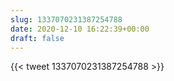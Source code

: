 ```yaml
---
slug: 1337070231387254788
date: 2020-12-10 16:22:39+00:00
draft: false
---
```


{{< tweet 1337070231387254788 >}}
